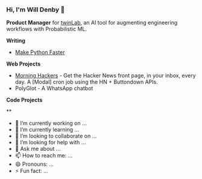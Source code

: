 ### Hi, I'm Will Denby 👋

**Product Manager** for [twinLab](https://twinlab.ai), an AI tool for augmenting engineering workflows with Probabilistic ML.

**Writing**

- [Make Python Faster](https://makepythonfaster)

**Web Projects**

- [Morning Hackers](https://morninghackers.com) - Get the Hacker News front page, in your inbox, every day. A [Modal] cron job using the HN + Buttondown APIs. 
- PolyGlot - A WhatsApp chatbot

**Code Projects**

**
- 🔭 I’m currently working on ...
- 🌱 I’m currently learning ...
- 👯 I’m looking to collaborate on ...
- 🤔 I’m looking for help with ...
- 💬 Ask me about ...
- 📫 How to reach me: ...
- 😄 Pronouns: ...
- ⚡ Fun fact: ...
